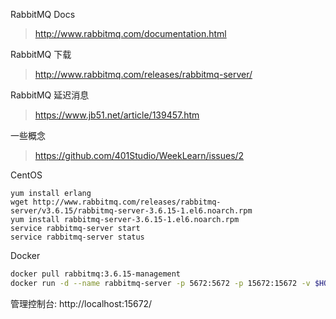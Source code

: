
RabbitMQ Docs
> http://www.rabbitmq.com/documentation.html

RabbitMQ 下载
> http://www.rabbitmq.com/releases/rabbitmq-server/

RabbitMQ 延迟消息
> https://www.jb51.net/article/139457.htm

一些概念
> https://github.com/401Studio/WeekLearn/issues/2

CentOS
```
yum install erlang
wget http://www.rabbitmq.com/releases/rabbitmq-server/v3.6.15/rabbitmq-server-3.6.15-1.el6.noarch.rpm
yum install rabbitmq-server-3.6.15-1.el6.noarch.rpm
service rabbitmq-server start
service rabbitmq-server status
```

Docker
```bash
docker pull rabbitmq:3.6.15-management
docker run -d --name rabbitmq-server -p 5672:5672 -p 15672:15672 -v $HOME/data/rabbitmq:/var/lib/rabbitmq --hostname rabbitmq-server -e RABBITMQ_DEFAULT_VHOST=my_vhost  -e RABBITMQ_DEFAULT_USER=guest -e RABBITMQ_DEFAULT_PASS=guest666 rabbitmq:3.6.15-management
```

管理控制台: http://localhost:15672/
